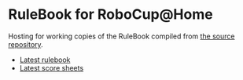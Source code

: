 RuleBook for RoboCup@Home
===============================

Hosting for working copies of the RuleBook compiled from [the source repository](https://github.com/RoboCupAtHome/RuleBook).

* [Latest rulebook](rulebook/master.pdf)
* [Latest score sheets](score_sheets/master.pdf)
